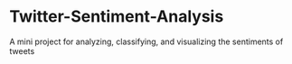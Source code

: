 # Twitter-Sentiment-Analysis
A mini project for analyzing, classifying, and visualizing the sentiments of tweets
